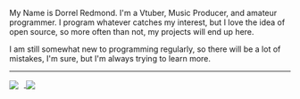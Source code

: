 My Name is Dorrel Redmond. I'm a Vtuber, Music Producer, and amateur programmer. I program whatever catches my interest, but I love the idea of open source, so more often than not, my projects will end up here. 

I am still somewhat new to programming regularly, so there will be a lot of mistakes, I'm sure, but I'm always trying to learn more. 

___

<a href="https://github.com/anuraghazra/github-readme-stats">
<img align="center" style="margin-right: 10px;" src="https://github-readme-stats.vercel.app/api?username=dorrelredmond&show_icons=true&bg_color=1e1e2e&text_color=cdd6f4&icon_color=cba6f7&title_color=94e2d5" />
</a>
<a href="https://github.com/anuraghazra/github-readme-stats">
  <img align="center" src="https://github-readme-stats.vercel.app/api/top-langs/?username=dorrelredmond&langs_count=10&bg_color=1e1e2e&text_color=cdd6f4&icon_color=cba6f7&title_color=94e2d5" />
</a>
